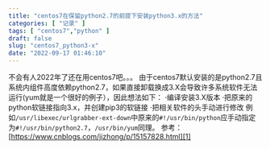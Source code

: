 ```yaml
---
title: "centos7在保留python2.7的前提下安装python3.x的方法"
categories: [ "记录" ]
tags: [ "centos7","python" ]
draft: false
slug: "centos7_python3-x"
date: "2022-09-17 01:46:10"
---
```


  不会有人2022年了还在用centos7吧。。。
  由于centos7默认安装的是python2.7且系统内组件高度依赖python2.7，如果直接卸载换成3.X会导致许多系统软件无法运行(yum就是一个很好的例子），因此想法如下：
·编译安装3.X版本
·把原来的python软链接指向3.x，并创建pip3的软链接
·把相关软件的头手动进行修改
  例如`/usr/libexec/urlgrabber-ext-down`中原来的`#!/usr/bin/python`应手动指定为`#!/usr/bin/python2.7`，`/usr/bin/yum`同理。
  参考：[https://www.cnblogs.com/jizhong/p/15157828.html][1]


  [1]: https://www.cnblogs.com/jizhong/p/15157828.html